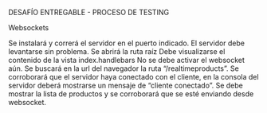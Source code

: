  DESAFÍO ENTREGABLE - PROCESO DE TESTING

Websockets

Se instalará y correrá el servidor en el puerto indicado.
El servidor debe levantarse sin problema.
Se abrirá la ruta raíz
Debe visualizarse el contenido de la vista index.handlebars
No se debe activar el websocket aún.
Se buscará en la url del navegador la ruta “/realtimeproducts”.
Se corroborará que el servidor haya conectado con el cliente, en la consola del servidor deberá mostrarse un mensaje de “cliente conectado”.
Se debe mostrar la lista de productos y se corroborará que se esté enviando desde websocket.
